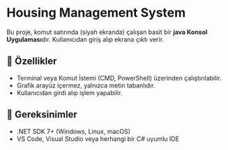 # Housing Management System
Bu proje, komut satırında (siyah ekranda) çalışan basit bir **java Konsol Uygulaması**dır. Kullanıcıdan giriş alıp ekrana çıktı verir.

## 📌 Özellikler

- Terminal veya Komut İstemi (CMD, PowerShell) üzerinden çalıştırılabilir.
- Grafik arayüz içermez, yalnızca metin tabanlıdır.
- Kullanıcıdan girdi alıp işlem yapabilir.

## 🚀 Gereksinimler 

- .NET SDK 7+ (Windows, Linux, macOS)
- VS Code, Visual Studio veya herhangi bir C# uyumlu IDE


 
